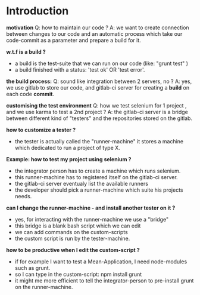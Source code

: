 # Introduction

**motivation**
 Q: how to maintain our code ?
 A: we want to create connection between changes to our code and an automatic process which take our code-commit as a parameter and prepare a build for it.
 
 
 **w.t.f is a build ?**
- a build is the test-suite that we can run on our code (like: "grunt test" )
- a build finished with a status: 'test ok' OR 'test error'.


**the build process:**
 Q: sound like integration between 2 servers, no ?
 A: yes, we use gitlab to store our code, and gitlab-ci server for creating a **build** on each code **commit**.


**customising the test environment**
 Q: how we test selenium for 1 project , and we use karma to test a 2nd project  ?
 A: the gitlab-ci server is a bridge between different kind of "testers" and the repositories stored on the gitlab.


**how to customize a tester  ?**
- the tester is actually called the "runner-machine" it stores a machine which dedicated to run a project of type X.


**Example: how to test my project using selenium ?**
- the integrator person has to create a machine which runs selenium.
- this runner-machine has to registered itself on the gitlab-ci server.
- the gitlab-ci server eventualy list the available runners
- the developer should pick a runner-machine which suite his projects needs.


**can I change the runner-machine - and install another tester on it ?**
- yes, for interacting with the runner-machine we use a "bridge"
- this bridge is a blank bash script which we can edit
- we can add commands on the custom-scripts
- the custom script is run by the tester-machine.


**how to be productive when I edit the custom-script ?**
- if for example I want to test a Mean-Application, I need node-modules such as grunt.
- so I can type in the custom-script: npm install grunt
- it might me more efficient to tell the integrator-person to pre-install grunt on the runner-machine.
